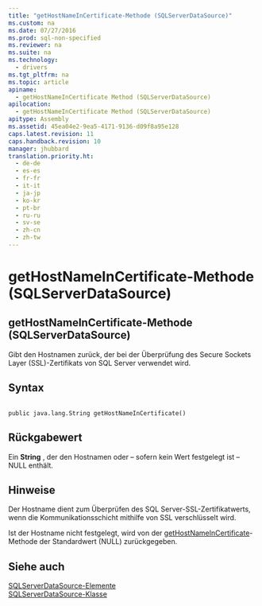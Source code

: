 ```yaml
---
title: "getHostNameInCertificate-Methode (SQLServerDataSource)"
ms.custom: na
ms.date: 07/27/2016
ms.prod: sql-non-specified
ms.reviewer: na
ms.suite: na
ms.technology: 
  - drivers
ms.tgt_pltfrm: na
ms.topic: article
apiname: 
  - getHostNameInCertificate Method (SQLServerDataSource)
apilocation: 
  - getHostNameInCertificate Method (SQLServerDataSource)
apitype: Assembly
ms.assetid: 45ea04e2-9ea5-4171-9136-d09f8a95e128
caps.latest.revision: 11
caps.handback.revision: 10
manager: jhubbard
translation.priority.ht: 
  - de-de
  - es-es
  - fr-fr
  - it-it
  - ja-jp
  - ko-kr
  - pt-br
  - ru-ru
  - sv-se
  - zh-cn
  - zh-tw
---
```

# getHostNameInCertificate-Methode (SQLServerDataSource)
    
## getHostNameInCertificate\-Methode \(SQLServerDataSource\)  
 Gibt den Hostnamen zurück, der bei der Überprüfung des Secure Sockets Layer \(SSL\)\-Zertifikats von SQL Server verwendet wird.  
  
## Syntax  
  
```  
  
public java.lang.String getHostNameInCertificate()  
```  
  
## Rückgabewert  
 Ein **String** , der den Hostnamen oder – sofern kein Wert festgelegt ist – NULL enthält.  
  
## Hinweise  
 Der Hostname dient zum Überprüfen des SQL Server\-SSL\-Zertifikatwerts, wenn die Kommunikationsschicht mithilfe von SSL verschlüsselt wird.  
  
 Ist der Hostname nicht festgelegt, wird von der [getHostNameInCertificate](../content/getHostNameInCertificate-Method--SQLServerDataSource-.md)\-Methode der Standardwert \(NULL\) zurückgegeben.  
  
## Siehe auch  
 [SQLServerDataSource-Elemente](../content/SQLServerDataSource-Members.md)   
 [SQLServerDataSource-Klasse](../content/SQLServerDataSource-Class.md)  
  
  